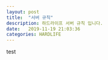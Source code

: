 ```yaml
---
layout: post
title:  "서버 규칙"
description: 하드라이프 서버 규칙 입니다.
date:   2019-11-19 21:03:36
categories: HARDLIFE
---
```


test
